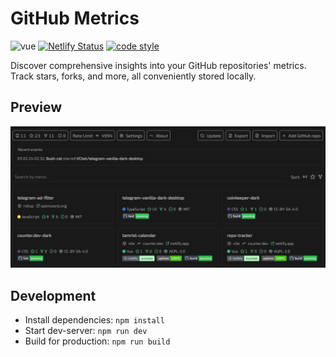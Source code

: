 # GitHub Metrics

![vue](https://img.shields.io/github/package-json/dependency-version/VChet/github-metrics/vue?color=42b883)
[![Netlify Status](https://api.netlify.com/api/v1/badges/dff390f8-9b52-49ab-be5d-fb76d22abcb8/deploy-status)](https://app.netlify.com/sites/github-metrics/deploys)
[![code style](https://antfu.me/badge-code-style.svg)](https://github.com/antfu/eslint-config)

Discover comprehensive insights into your GitHub repositories' metrics.
Track stars, forks, and more, all conveniently stored locally.

## Preview

![Preview](./meta/preview.png)

## Development

- Install dependencies: `npm install`
- Start dev-server: `npm run dev`
- Build for production: `npm run build`
